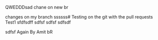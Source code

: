 QWEDDDsad chane on new br



changes on   my branch    ssssss# Testing on the git with the pull requests
Test1
sfdfsdff
sdfsf
sdfsf
sdfsdf

sdfsf
Again By Amit bR
